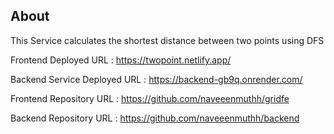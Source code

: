## About

This Service calculates the shortest distance between two points using DFS

Frontend Deployed URL :  https://twopoint.netlify.app/

Backend Service Deployed URL : https://backend-gb9q.onrender.com/  

Frontend Repository URL : https://github.com/naveeenmuthh/gridfe

Backend Repository URL : https://github.com/naveeenmuthh/backend